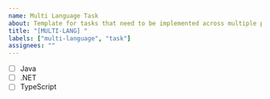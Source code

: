 ```yaml
---
name: Multi Language Task
about: Template for tasks that need to be implemented across multiple programming languages
title: "[MULTI-LANG] "
labels: ["multi-language", "task"]
assignees: ""
---
```


- [ ] Java
- [ ] .NET
- [ ] TypeScript